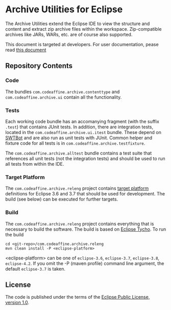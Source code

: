 # Archive Utilities for Eclipse
The Archive Utilities extend the Eclipse IDE to view the structure and content and extract zip archive files within the workspace. Zip-compatible archives like JARs, WARs, etc. are of course also supported.

This document is targeted at developers. For user documentation, pease read [this document](http://rherrmann.github.com/com.codeaffine.archive/index.html)

## Repository Contents

### Code 
The bundles `com.codeaffine.archive.contenttype` and `com.codeaffine.archive.ui` contain all the functionality.

### Tests
Each working code bundle has an accomanying fragment (with the suffix `.test`) that contains JUnit tests.
In addition, there are integration tests, located in the `com.codeaffine.archive.ui.itest` bundle. These depend on [SWTBot](http://eclipse.org/swtbot) and are also run as unit tests with JUnit.
Common helper and fixture code for all tests is in `com.codeaffine.archive.testfixture`.

The `com.codeaffine.archive.alltest` bundle contains a test suite that references all unit tests (not the integration tests) and should be used to run all tests from within the IDE.

### Target Platform
The `com.codeaffine.archive.releng` project contains [target platform](http://help.eclipse.org/indigo/index.jsp?topic=%2Forg.eclipse.pde.doc.user%2Fconcepts%2Ftarget.htm) definitions for Eclipse 3.6 and 3.7 that should be used for development. The build (see below) can be executed for further targets.

### Build
The `com.codeaffine.archive.releng` project contains everything that is necessary to build the software. The build is based on [Eclipse Tycho](http://www.eclipse.org/tycho). To run the build

    cd <git-repo>/com.codeaffine.archive.releng
    mvn clean install -P <eclipse-platform>
    
&lt;eclipse-platform&gt; can be one of `eclipse-3.6`, `eclipse-3.7`, `eclipse-3.8`, `eclipse-4.2`. If you omit the -P (maven profile) command line argument, the default `eclipse-3.7` is taken.

## License
The code is published under the terms of the [Eclipse Public License, version 1.0](https://www.eclipse.org/legal/epl-v10.html).

